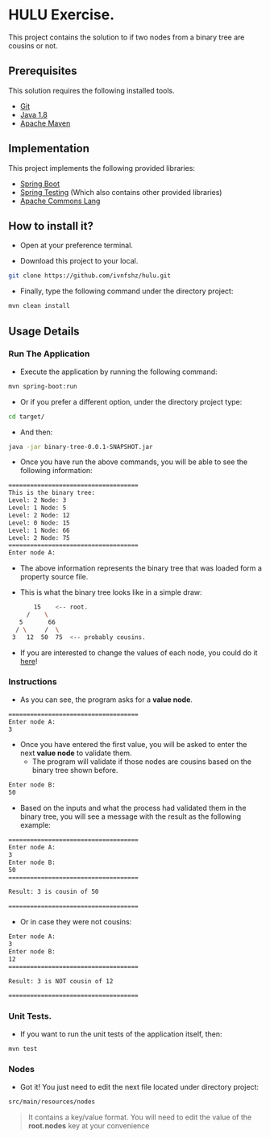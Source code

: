 # HULU Exercise.

This project contains the solution to if two nodes from a binary tree are cousins or not.

## Prerequisites

This solution requires the following installed tools.
 
* [Git](https://git-scm.com/)
* [Java 1.8](http://www.oracle.com/technetwork/java/javase/downloads/jdk8-downloads-2133151.html)
* [Apache Maven](https://maven.apache.org/)

## Implementation

This project implements the following provided libraries:

* [Spring Boot](https://spring.io/projects/spring-boot)
* [Spring Testing](https://docs.spring.io/spring-boot/docs/current/reference/html/boot-features-testing.html) (Which also contains other provided libraries)
* [Apache Commons Lang](https://commons.apache.org/proper/commons-lang/)

## How to install it?

- Open at your preference terminal. 

- Download this project to your local.

```bash
git clone https://github.com/ivnfshz/hulu.git
```

- Finally, type the following command under the directory project:

```bash
mvn clean install
```

## Usage Details

### Run The Application

- Execute the application by running the following command:

```bash
mvn spring-boot:run
```
- Or if you prefer a different option, under the directory project type:

```bash
cd target/
```
- And then:

```bash
java -jar binary-tree-0.0.1-SNAPSHOT.jar
```

- Once you have run the above commands, you will be able to see the following information:

```bash
====================================
This is the binary tree:
Level: 2 Node: 3
Level: 1 Node: 5
Level: 2 Node: 12
Level: 0 Node: 15
Level: 1 Node: 66
Level: 2 Node: 75
====================================
Enter node A:
```
- The above information represents the binary tree that was loaded form a property source file.

- This is what the binary tree looks like in a simple draw:

```bash
  	   15    <-- root.
     /    \
   5       66  
  / \     /  \
 3   12  50  75  <-- probably cousins.
```

- If you are interested to change the values of each node, you could do it [here](https://github.com/ivnfshz/hulu#nodes)!

### Instructions

- As you can see, the program asks for a **value node**.

```bash
====================================
Enter node A:
3
```

- Once you have entered the first value, you will be asked to enter the next **value node** to validate them.
	- The program will validate if those nodes are cousins based on the binary tree shown before.
```bash
Enter node B:
50
```

- Based on the inputs and what the process had validated them in the binary tree, you will see a message with the result as the following example:

```bash
====================================
Enter node A:
3
Enter node B:
50
====================================

Result: 3 is cousin of 50

====================================
```

- Or in case they were not cousins: 

```bash
Enter node A:
3
Enter node B:
12
====================================

Result: 3 is NOT cousin of 12

====================================
``` 

### Unit Tests.

- If you want to run the unit tests of the application itself, then:

```bash
mvn test
```
### Nodes

- Got it! You just need to edit the next file located under directory project:

```bash
src/main/resources/nodes
```
> It contains a key/value format. 
> You will need to edit the value of the **root.nodes** key at your convenience